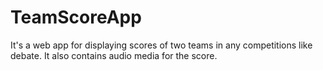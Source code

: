# TeamScoreApp
It's a web app for displaying scores of two teams in any competitions like debate. It also contains audio media for the score.
